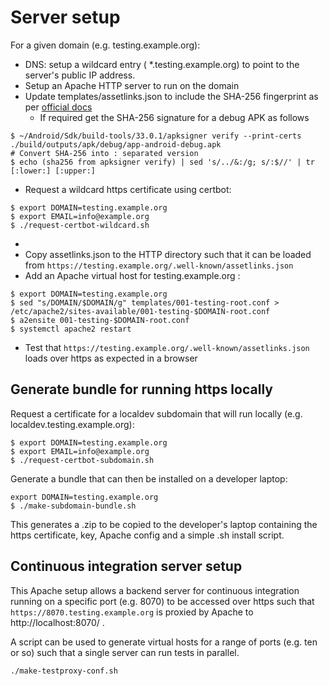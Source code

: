 # Server setup

For a given domain (e.g. testing.example.org):

* DNS: setup a wildcard entry ( *.testing.example.org) to point to the server's public IP address.  
* Setup an Apache HTTP server to run on the domain
* Update templates/assetlinks.json to include the SHA-256 fingerprint as per [official docs](https://developer.android.com/training/app-links#manage-verify)
    * If required get the SHA-256 signature for a debug APK as follows
```
$ ~/Android/Sdk/build-tools/33.0.1/apksigner verify --print-certs ./build/outputs/apk/debug/app-android-debug.apk
# Convert SHA-256 into : separated version
$ echo (sha256 from apksigner verify) | sed 's/../&:/g; s/:$//' | tr [:lower:] [:upper:]
```
* Request a wildcard https certificate using certbot:

```
$ export DOMAIN=testing.example.org
$ export EMAIL=info@example.org
$ ./request-certbot-wildcard.sh
```
* 
* Copy assetlinks.json to the HTTP directory such that it can be loaded from ```https://testing.example.org/.well-known/assetlinks.json```
* Add an Apache virtual host for testing.example.org :

```
$ export DOMAIN=testing.example.org
$ sed "s/DOMAIN/$DOMAIN/g" templates/001-testing-root.conf > /etc/apache2/sites-available/001-testing-$DOMAIN-root.conf
$ a2ensite 001-testing-$DOMAIN-root.conf
$ systemctl apache2 restart
```

* Test that ```https://testing.example.org/.well-known/assetlinks.json``` loads over https as expected in a browser

## Generate bundle for running https locally

Request a certificate for a localdev subdomain that will run locally (e.g. localdev.testing.example.org):
```
$ export DOMAIN=testing.example.org
$ export EMAIL=info@example.org
$ ./request-certbot-subdomain.sh
```

Generate a bundle that can then be installed on a developer laptop:
```
export DOMAIN=testing.example.org
$ ./make-subdomain-bundle.sh
```
This generates a .zip to be copied to the developer's laptop containing the https certificate, key, Apache config and a 
simple .sh install script.


## Continuous integration server setup

This Apache setup allows a backend server for continuous integration running on a specific port (e.g. 8070) to
be accessed over https such that ```https://8070.testing.example.org``` is proxied by Apache to http://localhost:8070/ .

A script can be used to generate virtual hosts for a range of ports (e.g. ten or so) such that a single server can
run tests in parallel.

```
./make-testproxy-conf.sh
```




